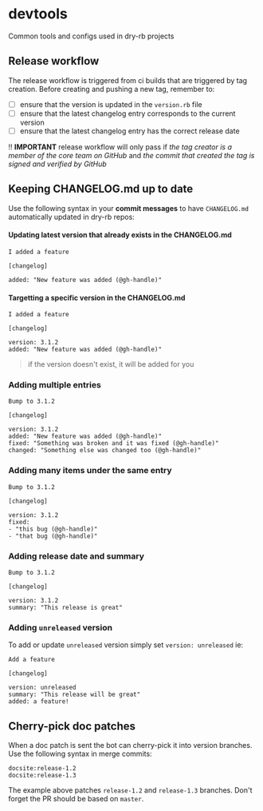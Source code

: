 # devtools

Common tools and configs used in dry-rb projects

## Release workflow

The release workflow is triggered from ci builds that are triggered by tag creation. Before creating and pushing a new tag, remember to:

- [ ] ensure that the version is updated in the `version.rb` file
- [ ] ensure that the latest changelog entry corresponds to the current version
- [ ] ensure that the latest changelog entry has the correct release date

!! **IMPORTANT** release workflow will only pass if *the tag creator is a member of the core team on GitHub* and *the commit that created the tag is signed and verified by GitHub*

## Keeping CHANGELOG.md up to date

Use the following syntax in your **commit messages** to have `CHANGELOG.md` automatically updated in dry-rb repos:

#### Updating latest version that already exists in the CHANGELOG.md

```
I added a feature

[changelog]

added: "New feature was added (@gh-handle)"
```

#### Targetting a specific version in the CHANGELOG.md

```
I added a feature

[changelog]

version: 3.1.2
added: "New feature was added (@gh-handle)"
```

> if the version doesn't exist, it will be added for you

### Adding multiple entries

```
Bump to 3.1.2

[changelog]

version: 3.1.2
added: "New feature was added (@gh-handle)"
fixed: "Something was broken and it was fixed (@gh-handle)"
changed: "Something else was changed too (@gh-handle)"
```

### Adding many items under the same entry

```
Bump to 3.1.2

[changelog]

version: 3.1.2
fixed:
- "this bug (@gh-handle)"
- "that bug (@gh-handle)"
```

### Adding release date and summary

```
Bump to 3.1.2

[changelog]

version: 3.1.2
summary: "This release is great"
```

### Adding `unreleased` version

To add or update `unreleased` version simply set `version: unreleased` ie:

```
Add a feature

[changelog]

version: unreleased
summary: "This release will be great"
added: a feature!
```

## Cherry-pick doc patches

When a doc patch is sent the bot can cherry-pick it into version branches. Use the following syntax in merge commits:

```
docsite:release-1.2
docsite:release-1.3
```

The example above patches `release-1.2` and `release-1.3` branches. Don't forget the PR should be based on `master`.
